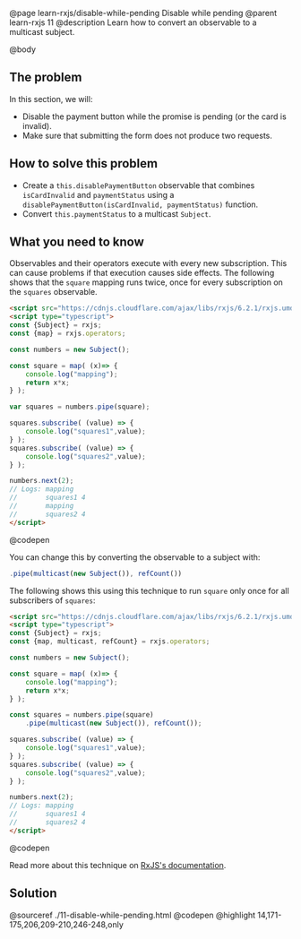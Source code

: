 @page learn-rxjs/disable-while-pending Disable while pending
@parent learn-rxjs 11
@description Learn how to convert an observable to a multicast subject.

@body


## The problem

In this section, we will:

- Disable the payment button while the promise is pending (or the card is invalid).
- Make sure that submitting the form does not produce two requests.

## How to solve this problem

- Create a `this.disablePaymentButton` observable that combines `isCardInvalid` and `paymentStatus` using a `disablePaymentButton(isCardInvalid, paymentStatus)` function.
- Convert `this.paymentStatus` to a multicast `Subject`.

## What you need to know

Observables and their operators execute with every new subscription. This can cause problems
if that execution causes side effects. The following shows that the `square` mapping
runs twice, once for every subscription on the `squares` observable.

```html
<script src="https://cdnjs.cloudflare.com/ajax/libs/rxjs/6.2.1/rxjs.umd.js"></script>
<script type="typescript">
const {Subject} = rxjs;
const {map} = rxjs.operators;

const numbers = new Subject();

const square = map( (x)=> {
    console.log("mapping");
    return x*x;
} );

var squares = numbers.pipe(square);

squares.subscribe( (value) => {
    console.log("squares1",value);
} );
squares.subscribe( (value) => {
    console.log("squares2",value);
} );

numbers.next(2);
// Logs: mapping
//       squares1 4
//       mapping
//       squares2 4
</script>
```
@codepen

You can change this by converting the observable to a subject with:

```js
.pipe(multicast(new Subject()), refCount())
```

The following shows this using this technique to run `square` only once
for all subscribers of `squares`:


```html
<script src="https://cdnjs.cloudflare.com/ajax/libs/rxjs/6.2.1/rxjs.umd.js"></script>
<script type="typescript">
const {Subject} = rxjs;
const {map, multicast, refCount} = rxjs.operators;

const numbers = new Subject();

const square = map( (x)=> {
    console.log("mapping");
    return x*x;
} );

const squares = numbers.pipe(square)
    .pipe(multicast(new Subject()), refCount());

squares.subscribe( (value) => {
    console.log("squares1",value);
} );
squares.subscribe( (value) => {
    console.log("squares2",value);
} );

numbers.next(2);
// Logs: mapping
//       squares1 4
//       squares2 4
</script>
```
@codepen

Read more about this technique on [RxJS's documentation](https://rxjs.dev/guide/subject#multicasted-observables).


## Solution

@sourceref ./11-disable-while-pending.html
@codepen
@highlight 14,171-175,206,209-210,246-248,only
